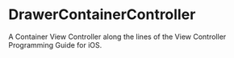 DrawerContainerController
=========================
A Container View Controller along the lines of the View Controller Programming Guide for iOS.

